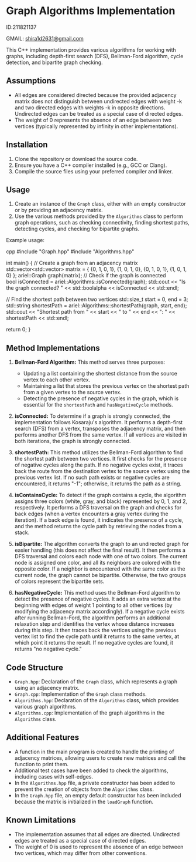 # Graph Algorithms Implementation

ID:211821137

GMAIL: shira1d2631@gmail.com

This C++ implementation provides various algorithms for working with graphs, including depth-first search (DFS), Bellman-Ford algorithm, cycle detection, and bipartite graph checking.

## Assumptions

- All edges are considered directed because the provided adjacency matrix does not distinguish between undirected edges with weight -k and two directed edges with weights -k in opposite directions. Undirected edges can be treated as a special case of directed edges.
- The weight of 0 represents the absence of an edge between two vertices (typically represented by infinity in other implementations).

## Installation

1. Clone the repository or download the source code.
2. Ensure you have a C++ compiler installed (e.g., GCC or Clang).
3. Compile the source files using your preferred compiler and linker.

## Usage

1. Create an instance of the `Graph` class, either with an empty constructor or by providing an adjacency matrix.
2. Use the various methods provided by the `Algorithms` class to perform graph operations, such as checking connectivity, finding shortest paths, detecting cycles, and checking for bipartite graphs.

Example usage:

cpp
#include "Graph.hpp"
#include "Algorithms.hpp"

int main() {
    // Create a graph from an adjacency matrix
    std::vector<std::vector<int>> matrix = {
        {0, 1, 0, 1},
        {1, 0, 1, 0},
        {0, 1, 0, 1},
        {1, 0, 1, 0}
    };
    ariel::Graph graph(matrix);
    // Check if the graph is connected  
    bool isConnected = ariel::Algorithms::isConnected(graph);
    std::cout << "Is the graph connected? " << std::boolalpha << isConnected << std::endl;

   // Find the shortest path between two vertices 
    std::size_t start = 0, end = 3;
    std::string shortestPath = ariel::Algorithms::shortestPath(graph, start, end);
    std::cout << "Shortest path from " << start << " to " << end << ": " << shortestPath << std::endl;

  return 0;
}


## Method Implementations

1. **Bellman-Ford Algorithm:** This method serves three purposes:
   - Updating a list containing the shortest distance from the source vertex to each other vertex.
   - Maintaining a list that stores the previous vertex on the shortest path from a given vertex to the source vertex.
   - Detecting the presence of negative cycles in the graph, which is essential for the `shortestPath` and `hasNegativeCycle` methods.

2. **isConnected:** To determine if a graph is strongly connected, the implementation follows Kosaraju's algorithm. It performs a depth-first search (DFS) from a vertex, transposes the adjacency matrix, and then performs another DFS from the same vertex. If all vertices are visited in both iterations, the graph is strongly connected.

3. **shortestPath:** This method utilizes the Bellman-Ford algorithm to find the shortest path between two vertices. It first checks for the presence of negative cycles along the path. If no negative cycles exist, it traces back the route from the destination vertex to the source vertex using the previous vertex list. If no such path exists or negative cycles are encountered, it returns "-1"; otherwise, it returns the path as a string.

4. **isContainsCycle:** To detect if the graph contains a cycle, the algorithm assigns three colors (white, gray, and black) represented by 0, 1, and 2, respectively. It performs a DFS traversal on the graph and checks for back edges (when a vertex encounters a gray vertex during the iteration). If a back edge is found, it indicates the presence of a cycle, and the method returns the cycle path by retrieving the nodes from a stack.

5. **isBipartite:** The algorithm converts the graph to an undirected graph for easier handling (this does not affect the final result). It then performs a DFS traversal and colors each node with one of two colors. The current node is assigned one color, and all its neighbors are colored with the opposite color. If a neighbor is encountered with the same color as the current node, the graph cannot be bipartite. Otherwise, the two groups of colors represent the bipartite sets.

6. **hasNegativeCycle:** This method uses the Bellman-Ford algorithm to detect the presence of negative cycles. It adds an extra vertex at the beginning with edges of weight 1 pointing to all other vertices (by modifying the adjacency matrix accordingly). If a negative cycle exists after running Bellman-Ford, the algorithm performs an additional relaxation step and identifies the vertex whose distance increases during this step. It then traces back the vertices using the previous vertex list to find the cycle path until it returns to the same vertex, at which point it returns the result. If no negative cycles are found, it returns "no negative cycle."

## Code Structure

- `Graph.hpp`: Declaration of the `Graph` class, which represents a graph using an adjacency matrix.
- `Graph.cpp`: Implementation of the `Graph` class methods.
- `Algorithms.hpp`: Declaration of the `Algorithms` class, which provides various graph algorithms.
- `Algorithms.cpp`: Implementation of the graph algorithms in the `Algorithms` class.

## Additional Features

- A function in the main program is created to handle the printing of adjacency matrices, allowing users to create new matrices and call the function to print them.
- Additional test cases have been added to check the algorithms, including cases with self-edges.
- In the `Algorithms.hpp` file, a private constructor has been added to prevent the creation of objects from the `Algorithms` class.
- In the `Graph.hpp` file, an empty default constructor has been included because the matrix is initialized in the `loadGraph` function.

## Known Limitations

- The implementation assumes that all edges are directed. Undirected edges are treated as a special case of directed edges.
- The weight of 0 is used to represent the absence of an edge between two vertices, which may differ from other conventions.

